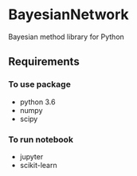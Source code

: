 # BayesianNetwork
Bayesian method library for Python

## Requirements

### To use package
- python 3.6
- numpy
- scipy

### To run notebook
- jupyter
- scikit-learn
